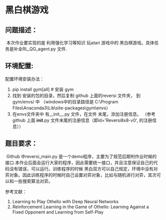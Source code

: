 # 黑白棋游戏



## 问题描述：

​	本次作业要实现的是 利用强化学习等知识 玩atari 游戏中的 黑白棋游戏。具体任务是补全RL_QG_agent.py 文件.





## 环境配置: 

配置环境安装办法：

1. pip install gym[all] # 安装 gym
2. 找到 安装的包的目录，然后复制 github 上面的reversi 文件夹， 到gym/envs/ 中
  （windows中的目录路径是
  C:\Program Files\Anaconda3\Lib\site-packages\gym\envs）
3. 在envs文件夹中 有__init__.py 文件，在文件 末尾，添加注册信息。
  （参考 github 上面 __init__.py 文件末尾的注册信息（即id='Reversi8x8-v0', 的注册信息））





## 题目要求： 

​	Github 中reversi_main.py 是一个demo程序，主要为了规范后期判作业时候的接口.本作业后面会运行大家的程序，因此需要统一接口，并且注意保证自己的代码没有错误，可以运行。训练程序的时候 黑白双方可以自己规定，环境中没有对弈对象。因此训练程序的时候时自己设置对弈对象，比如与随机进行对弈，其次可以和一些搜索算法对弈。



参考文献：

1. Learning to Play Othello with Deep Neural Networks
2. Reinforcement Learning in the Game of Othello: Learning Against a Fixed Opponent and Learning from Self-Play

